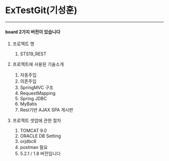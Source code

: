 # ExTestGit(기성훈)
---
#### board 2가지 버전이 있습니다 

1. 프로젝트 명  
    1. STS19_REST  
    
    
2. 프로젝트에 사용된 기술소개  
    1.  자동주입  
    1.  의존주입  
    1.  SpringMVC 구조  
    1.  RequestMapping  
    1.  Spring JDBC  
    1.  MyBatis  
    1.  Rest기반 AJAX SPA 게시판  
    
    
    
3. 프로젝트 셋업에 관한 절차  
    1. TOMCAT 9.0  
    1. ORACLE DB Setting  
    1. orjdbc6  
    1. postman 필요  
    1. 5.2.1 /  1.8  버전입니다 

